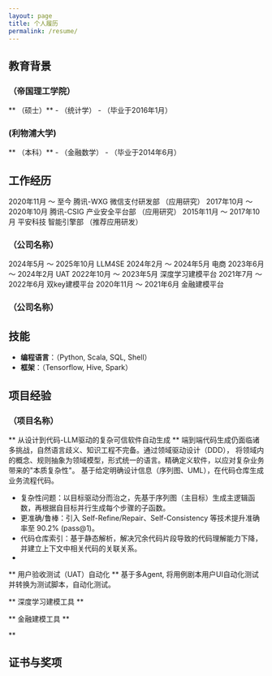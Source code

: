 ```yaml
---
layout: page
title: 个人履历
permalink: /resume/
---
```


## 教育背景

### （帝国理工学院）
** （硕士）** - （统计学） - （毕业于2016年1月）
###  (利物浦大学)
** （本科）** - （金融数学） - （毕业于2014年6月）

## 工作经历
2020年11月 ～ 至今       腾讯-WXG  微信支付研发部  （应用研究）
2017年10月 ～ 2020年10月 腾讯-CSIG 产业安全平台部  （应用研究）
2015年11月 ～ 2017年10月 平安科技   智能引擎部     （推荐应用研发）

### （公司名称）
2024年5月 ～ 2025年10月  LLM4SE
2024年2月 ～ 2024年5月   电商
2023年6月 ～ 2024年2月  UAT
2022年10月 ～ 2023年5月  深度学习建模平台
2021年7月 ～ 2022年6月   双key建模平台
2020年11月 ～ 2021年6月  金融建模平台

### （公司名称）


## 技能

- **编程语言**：（Python, Scala, SQL, Shell）
- **框架**：（Tensorflow, Hive, Spark）

## 项目经验

### （项目名称）
** 从设计到代码-LLM驱动的复杂可信软件自动生成 **
端到端代码生成仍面临诸多挑战，自然语言歧义、知识工程不完备。通过领域驱动设计（DDD）， 将领域内的概念、规则抽象为领域模型，形式统一的语言。精确定义软件，以应对复杂业务带来的"本质复杂性"。
基于给定明确设计信息（序列图、UML），在代码仓库生成业务流程代码。
- 复杂性问题：以目标驱动分而治之，先基于序列图（主目标）生成主逻辑函数，再根据自目标并行生成每个步骤的子函数。
- 更准确/鲁棒：引入 Self-Refine/Repair、Self-Consistency 等技术提升准确率至 90.2% (pass@1)。
- 代码仓库索引：基于静态解析，解决冗余代码片段导致的代码理解能力下降，并建立上下文中相关代码的关联关系。
- 

** 用户验收测试（UAT）自动化  **
基于多Agent, 将用例剧本用户UI自动化测试并转换为测试脚本，自动化测试。


** 深度学习建模工具 **

** 金融建模工具 **

** 

## 证书与奖项

